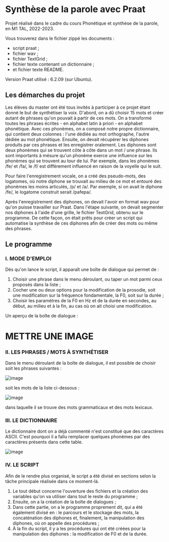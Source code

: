 # Synthèse de la parole avec Praat

Projet réalisé dans le cadre du cours Phonétique et synthèse de la parole, en M1 TAL, 2022-2023.

Vous trouverez dans le fichier zippé les documents :
- script praat ;
- fichier wav ;
- fichier TextGrid ;
- fichier texte contenant un dictionnaire ;
- et fichier texte README.

Version Praat utilisé : 6.2.09 (sur Ubuntu).

## Les démarches du projet
Les élèves du master ont été tous invités à participer à ce projet étant donné le but de synthétiser la voix. D'abord, on a dû choisir 15 mots et créer autant de phrases qu'on pouvait à partir de ces mots. On a transformé toutes les phrases écrites - en alphabet latin à priori - en alphabet phonétique. Avec ces phonèmes, on a composé notre propre dictionnaire, qui contient deux colonnes : l'une dédiée au mot orthographe, l'autre dédiée au mot phonétique. Ensuite, on devait récupérer les diphones produits par ces phrases et les enregistrer oralement. Les diphones sont deux phonèmes qui se trouvent côte à côte dans un mot / une phrase. Ils sont importants à mésure qu'un phonème exerce une influence sur les phonèmes qui se trouvent au tour de lui. Par exemple, dans les phonèmes /fe/ et /fa/, le /f/ est différement influencé en raison de la voyelle qui le suit.

Pour faire l'enregistrement vocale, on a créé des pseudo-mots, des logatomes, où notre diphone se trouvait au milieu de ce mot et entouré des phonèmes les moins articulés, /p/ et /a/. Par exemple, si on avait le diphone /fe/, le logatome construit serait /pafepa/.

Après l'enregistrement des diphones, on devait l'avoir en format wav pour qu'on puisse travailler sur Praat. Dans l'étape suivante, on devait segmenter nos diphones à l'aide d'une grille, le fichier TextGrid, obtenu sur le programme. De cette façon, on était prêts pour créer un script qui automatise la synthèse de ces diphones afin de créer des mots ou même des phrases.

## Le programme
### I. MODE D'EMPLOI
Dès qu'on lance le script, il apparaît une boîte de dialogue qui permet de :
1. Choisir une phrase dans le menu déroulant, ou taper un mot parmi ceux proposés dans la liste ;
2. Cocher une ou deux options pour la modification de la prosodie, soit une modification sur la fréquence fondamentale, la F0, soit sur la durée ;
3. Choisir les paramètres de la F0 en Hz et de la durée en secondes, au début, au milieu et à la fin, au cas où on ait choisi une modification.

Un aperçu de la boîte de dialogue :

# METTRE UNE IMAGE

### II. LES PHRASES / MOTS À SYNTHÉTISER
Dans le menu déroulant de la boîte de dialogue, il est possible de choisir soit les phrases suivantes :

![image](https://user-images.githubusercontent.com/115032201/218250792-7e8e92ad-bfb4-47db-9c5c-8b0de35fd77f.png)

soit les mots de la liste ci-dessous :

![image](https://user-images.githubusercontent.com/115032201/218251684-b42aa68a-3ad3-454d-9503-be9eb68a8ff3.png)

dans laquelle il se trouve des mots grammaticaux et des mots lexicaux.

### III. LE DICTIONNAIRE 
Le dictionnaire dont on a déjà commenté n'est constitué que des caractères ASCII. C'est pourquoi il a fallu remplacer quelques phonèmes par des caractères présents dans cette table. 

![image](https://user-images.githubusercontent.com/115032201/218251081-e6ae7e91-7553-43c0-9be1-90c727d4028a.png)

### IV. LE SCRIPT
Afin de le rendre plus organisé, le script a été divisé en sections selon la tâche principale réalisée dans ce moment-là.

1. Le tout début concerne l'ouverture des fichiers et la création des variables qu'on va utiliser dans tout le reste du programme ;
2. Ensuite, on a la création de la boîte de dialogues ;
3. Dans cette partie, on a le programme proprement dit, qui a été également divisé en : le parcours et le stockage des mots, la concaténation des diphones et, finalement, la manipulation des diphones, où on appelle des procédures ; 
4. À la fin du script, il y a les procédures qui ont été créées pour la manipulation des diphones : la modification de F0 et de la durée.
